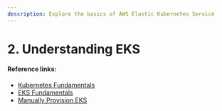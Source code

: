 ```yaml
---
description: Explore the basics of AWS Elastic Kubernetes Service
---
```


# 2. Understanding EKS

#### Reference links:

* [Kubernetes Fundamentals](https://medium.com/the-programmer/kubernetes-fundamentals-for-absolute-beginners-architecture-components-1f7cda8ea536)
* [EKS Fundamentals](https://medium.com/the-programmer/aws-eks-fundamentals-core-components-for-absolute-beginners-part1-9b16e19cedb3)
* [Manually Provision EKS](https://medium.com/rafay-systems/getting-started-with-amazon-elastic-kubernetes-service-eks-b059cceb50a1)

